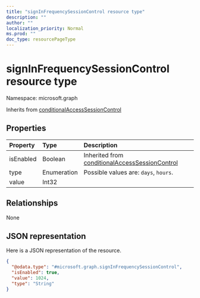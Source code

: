 ```yaml
---
title: "signInFrequencySessionControl resource type"
description: ""
author: ""
localization_priority: Normal
ms.prod: ""
doc_type: resourcePageType
---
```


# signInFrequencySessionControl resource type


Namespace: microsoft.graph




Inherits from [conditionalAccessSessionControl](../resources/conditionalaccesssessioncontrol.md)

## Properties
|Property|Type|Description|
|:---|:---|:---|
|isEnabled|Boolean| Inherited from [conditionalAccessSessionControl](../resources/conditionalaccesssessioncontrol.md)|
|type|Enumeration| Possible values are: `days`, `hours`.|
|value|Int32||

## Relationships
None

## JSON representation
Here is a JSON representation of the resource.
<!-- {
  "blockType": "resource",
  "@odata.type": "microsoft.graph.signInFrequencySessionControl"
}
-->
``` json
{
  "@odata.type": "#microsoft.graph.signInFrequencySessionControl",
  "isEnabled": true,
  "value": 1024,
  "type": "String"
}
```

